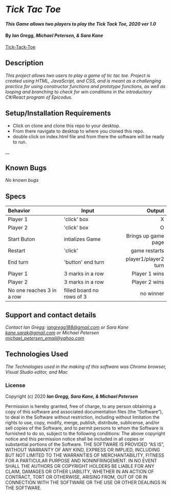 # _Tick Tac Toe_

#### _This Game allows two players to play the Tick Tack Toe, 2020 ver 1.0_

#### By _Ian Gregg, Michael Petersen, & Sara Kane_
[Tick-Tack-Toe](https://github.com/oldgregg89/tick-tack-toe)


## Description

_This project allows two users to play a game of tic tac toe. Project is created using HTML, JavaScript, and CSS, and is meant as a challenging practice for using constructor functions and prototype functions, as well as looping and branching to check for win conditions in the introductory C#/React program of Epicodus._

## Setup/Installation Requirements


* Click on clone and clone this repo to your desktop.
* From there navigate to desktop to where you cloned this repo.
* double click on index.html file and from there the software will be ready to run.

__

## Known Bugs

_No known bugs_

## Specs 

| Behavior    | Input | Output |
| :---------- | ----- | -----: |
| Player 1 | 'click' box | X |
| Player 2 | 'click' box | O |
| Start Buton| intializes Game | Brings up game page |
| Restart | 'click' | game restarts |
| End turn | 'button' end turn  | player1/player2 turn  |
| Player 1 | 3 marks in a row | Player 1 wins|
| Player 2 | 3 marks in a row | Player 2 wins | 
| No one reaches 3 in a row | filled board no rows of 3 | no winner |


## Support and contact details

_Contact Ian Gregg: <iangregg188@gmail.com>
or
Sara Kane <kane.sarak@gmail.com>
or
Michael Petersen <michael_petersen_email@yahoo.com>_

## Technologies Used

_The Technologies used in the making of this software was Chrome browser, Visual Studio editor, and Mac_

### License

Copyright (c) 2020 **_Ian Gregg, Sara Kane, & Michael Petersen_**

Permission is hereby granted, free of charge, to any person obtaining a copy of this software and associated documentation files (the “Software”), to deal in the Software without restriction, including without limitation the rights to use, copy, modify, merge, publish, distribute, sublicense, and/or sell copies of the Software, and to permit persons to whom the Software is furnished to do so, subject to the following conditions:
The above copyright notice and this permission notice shall be included in all copies or substantial portions of the Software.
THE SOFTWARE IS PROVIDED “AS IS”, WITHOUT WARRANTY OF ANY KIND, EXPRESS OR IMPLIED, INCLUDING BUT NOT LIMITED TO THE WARRANTIES OF MERCHANTABILITY, FITNESS FOR A PARTICULAR PURPOSE AND NONINFRINGEMENT. IN NO EVENT SHALL THE AUTHORS OR COPYRIGHT HOLDERS BE LIABLE FOR ANY CLAIM, DAMAGES OR OTHER LIABILITY, WHETHER IN AN ACTION OF CONTRACT, TORT OR OTHERWISE, ARISING FROM, OUT OF OR IN CONNECTION WITH THE SOFTWARE OR THE USE OR OTHER DEALINGS IN THE SOFTWARE.

